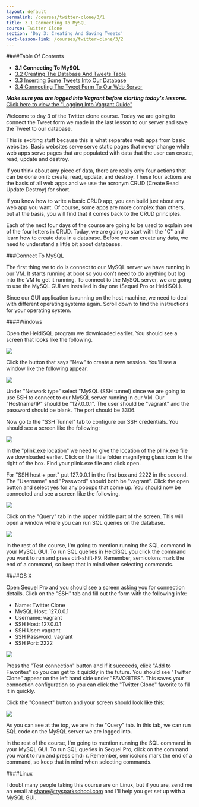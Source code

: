 ```yaml
---
layout: default
permalink: /courses/twitter-clone/3/1
title: 3.1 Connecting To MySQL
course: Twitter Clone
section: 'Day 3: Creating And Saving Tweets'
next-lesson-link: /courses/twitter-clone/3/2
---
```


####Table Of Contents

- **3.1 Connecting To MySQL**
- [3.2 Creating The Database And Tweets Table](/courses/twitter-clone/3/2)
- [3.3 Inserting Some Tweets Into Our Database](/courses/twitter-clone/3/3)
- [3.4 Connecting The Tweet Form To Our Web Server](/courses/twitter-clone/3/4)

***Make sure you are logged into Vagrant before starting today's lessons.*** <a href="/guides/logging-into-vagrant" target="_blank">Click here to view the "Logging Into Vagrant Guide"</a>

Welcome to day 3 of the Twitter clone course.  Today we are going to connect the Tweet form we made in the last lesson to our server and save the Tweet to our database.

This is exciting stuff because this is what separates web apps from basic websites.  Basic websites serve serve static pages that never change while web apps serve pages that are populated with data that the user can create, read, update and destroy.

If you think about any piece of data, there are really only four actions that can be done on it: create, read, update, and destroy.  These four actions are the basis of all web apps and we use the acronym CRUD (Create Read Update Destroy) for short.

If you know how to write a basic CRUD app, you can build just about any web app you want.  Of course, some apps are more complex than others, but at the basis, you will find that it comes back to the CRUD principles.

Each of the next four days of the course are going to be used to explain one of the four letters in CRUD.  Today, we are going to start with the "C" and learn how to create data in a database.  Before we can create any data, we need to understand a little bit about databases.

###Connect To MySQL

The first thing we to do is connect to our MySQL server we have running in our VM. It starts running at boot so you don't need to do anything but log into the VM to get it running.  To connect to the MySQL server, we are going to use the MySQL GUI we installed in day one (Sequel Pro or HeidiSQL).

Since our GUI application is running on the host machine, we need to deal with different operating systems again.  Scroll down to find the instructions for your operating system.

####Windows

Open the HeidiSQL program we downloaded earlier. You should see a screen that looks like the following.

![](https://s3.amazonaws.com/spark-school/courses/twitter-clone/3/heidisql-session-creation.png)

Click the button that says "New" to create a new session.  You'll see a window like the following appear.

![](https://s3.amazonaws.com/spark-school/courses/twitter-clone/3/creating-new-session-in-heidisql.png)

Under "Network type" select "MySQL (SSH tunnel) since we are going to use SSH to connect to our MySQL server running in our VM.  Our "Hostname/IP" should be "127.0.0.1".  The user should be "vagrant" and the password should be blank.  The port should be 3306.


Now go to the "SSH Tunnel" tab to configure our SSH credentials. You should see a screen like the following:

![](https://s3.amazonaws.com/spark-school/courses/twitter-clone/3/config-ssh-for-heidisql.png)

In the "plink.exe location" we need to give the location of the plink.exe file we downloaded earlier.  Click on the little folder magnifying glass icon to the right of the box.  Find your plink.exe file and click open.


For "SSH host + port" put 127.0.0.1 in the first box and 2222 in the second.  The "Username" and "Password" should both be "vagrant". Click the open button and select yes for any popups that come up.  You should now be connected and see a screen like the following.

![](https://s3.amazonaws.com/spark-school/courses/twitter-clone/3/heidisql-open-session-screen.png)

Click on the "Query" tab in the upper middle part of the screen.  This will open a window where you can run SQL queries on the database.

![](https://s3.amazonaws.com/spark-school/courses/twitter-clone/3/heidisql-query+panel.png)

In the rest of the course, I'm going to mention running the SQL command in your MySQL GUI.  To run SQL queries in HeidiSQL you click the command you want to run and press ctrl-shift-F9.  Remember, semicolons mark the end of a command, so keep that in mind when selecting commands.

####OS X

Open Sequel Pro and you should see a screen asking you for connection details.  Click on the "SSH" tab and fill out the form with the following info:

- Name: Twitter Clone
- MySQL Host: 127.0.0.1
- Username: vagrant
- SSH Host: 127.0.0.1
- SSH User: vagrant
- SSH Password: vagrant
- SSH Port: 2222

![](https://s3.amazonaws.com/spark-school/courses/twitter-clone/3/sql-pro-login-screen.png)

Press the "Test connection" button and if it succeeds, click "Add to Favorites" so you can get to it quickly in the future.  You should see "Twitter Clone" appear on the left hand side under "FAVORITES".  This saves your connection configuration so you can click the "Twitter Clone" favorite to fill it in quickly.

Click the "Connect" button and your screen should look like this:

![](https://s3.amazonaws.com/spark-school/courses/twitter-clone/3/sequel-pro-query-tab.png)

As you can see at the top, we are in the "Query" tab.  In this tab, we can run SQL code on the MySQL server we are logged into.

In the rest of the course, I'm going to mention running the SQL command in your MySQL GUI.  To run SQL queries in Sequel Pro, click on the command you want to run and press cmd+r.  Remember, semicolons mark the end of a command, so keep that in mind when selecting commands.

####Linux

I doubt many people taking this course are on Linux, but if you are, send me an email at shane@trysparkschool.com and I'll help you get set up with a MySQL GUI.
